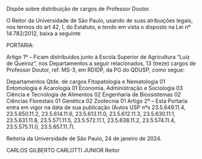 Dispõe sobre distribuição de cargos de Professor Doutor.

O Reitor da Universidade de São Paulo, usando de suas atribuições legais, nos termos do art 42, I, do Estatuto, e tendo em vista o disposto na Lei nº 14.782/2012, baixa a seguinte

PORTARIA:

Artigo 1º – Ficam distribuídos junto à Escola Superior de Agricultura “Luiz de Queiroz”, nos Departamentos a seguir relacionados, 13 (treze) cargos de Professor Doutor, ref. MS-3, em RDIDP, da PG do QDUSP, como segue:

Departamentos	Qtde. de cargos
Fitopatologia e Nematologia	01
Entomologia e Acarologia	01
Economia, Administração e Sociologia	03
Ciência e Tecnologia de Alimentos	02
Engenharia de Biossistemas	02
Ciências Florestais	01
Genética	02
Zootecnia	01
Artigo 2º – Esta Portaria entra em vigor na data de sua publicação (Autos USP nºs 23.5.649.11.4, 23.5.650.11.2, 23.5.614.11.6, 23.5.613.11.0, 23.5.612.11.3, 23.5.630.11.1, 23.5.631.11.8, 23.5.571.11.5, 23.5.572.11.1, 23.5.638.11.2, 23.5.574.11.4, 23.5.575.11.0, 23.5.657.11.7).

Reitoria da Universidade de São Paulo, 24 de janeiro de 2024.

CARLOS GILBERTO CARLOTTI JUNIOR
Reitor